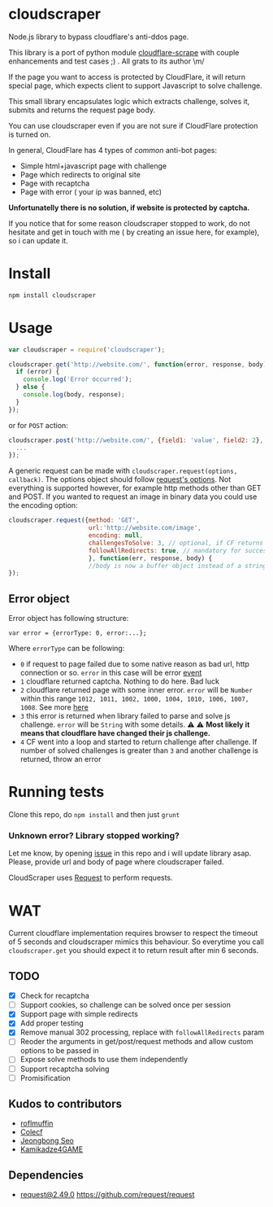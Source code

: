 cloudscraper
============

Node.js library to bypass cloudflare's anti-ddos page.

This library is a port of python module [cloudflare-scrape](https://github.com/Anorov/cloudflare-scrape) with couple enhancements and test cases ;)
. All grats to its author \m/

If the page you want to access is protected by CloudFlare, it will return special page, which expects client to support Javascript to solve challenge.

This small library encapsulates logic which extracts challenge, solves it, submits and returns the request page body.

You can use cloudscraper even if you are not sure if CloudFlare protection is turned on.

In general, CloudFlare has 4 types of _common_ anti-bot pages:
  - Simple html+javascript page with challenge
  - Page which redirects to original site
  - Page with recaptcha
  - Page with error ( your ip was banned, etc)

__Unfortunatelly there is no solution, if website is protected by captcha.__

If you notice that for some reason cloudscraper stopped to work, do not hesitate and get in touch with me ( by creating an issue here, for example), so i can update it.

Install
============
```javascript
npm install cloudscraper
```

Usage
============
```javascript
var cloudscraper = require('cloudscraper');

cloudscraper.get('http://website.com/', function(error, response, body) {
  if (error) {
    console.log('Error occurred');
  } else {
    console.log(body, response);
  }
});
```

or for `POST` action:

```javascript
cloudscraper.post('http://website.com/', {field1: 'value', field2: 2}, function(error, response, body) {
  ...
});
```

A generic request can be made with `cloudscraper.request(options, callback)`. The options object should follow [request's options](https://www.npmjs.com/package/request#request-options-callback). Not everything is supported however, for example http methods other than GET and POST. If you wanted to request an image in binary data you could use the encoding option:

```javascript
cloudscraper.request({method: 'GET',
                      url:'http://website.com/image',
                      encoding: null,
                      challengesToSolve: 3, // optional, if CF returns challenge after challenge, how many to solve before failing
                      followAllRedirects: true, // mandatory for successful challenge solution
                      }, function(err, response, body) {
                      //body is now a buffer object instead of a string
});
```

## Error object
Error object has following structure:
```
var error = {errorType: 0, error:...};
```

Where `errorType` can be following:
 - `0` if request to page failed due to some native reason as bad url, http connection or so. `error` in this case will be error [event](http://nodejs.org/api/http.html#http_class_http_server)
 - `1` cloudflare returned captcha. Nothing to do here. Bad luck
 - `2` cloudflare returned page with some inner error. `error` will be `Number` within this range `1012, 1011, 1002, 1000, 1004, 1010, 1006, 1007, 1008`. See more [here](https://support.cloudflare.com/hc/en-us/sections/200038216-CloudFlare-Error-Messages)
 - `3` this error is returned when library failed to parse and solve js challenge. `error` will be `String` with some details. :warning: :warning: __Most likely it means that cloudflare have changed their js challenge.__
 - `4` CF went into a loop and started to return challenge after challenge. If number of solved challenges is greater than `3` and another challenge is returned, throw an error


Running tests
============
Clone this repo, do `npm install` and then just `grunt`

### Unknown error? Library stopped working? ###
Let me know, by opening [issue](https://github.com/codemanki/cloudscraper/issues) in this repo and i will update library asap. Please, provide url and body of page where cloudscraper failed.


CloudScraper uses [Request](https://github.com/request/request) to perform requests.

WAT
===========
Current cloudflare implementation requires browser to respect the timeout of 5 seconds and cloudscraper mimics this behaviour. So everytime you call `cloudscraper.get` you should expect it to return result after min 6 seconds.

## TODO
 - [x] Check for recaptcha
 - [ ] Support cookies, so challenge can be solved once per session
 - [x] Support page with simple redirects
 - [x] Add proper testing
 - [x] Remove manual 302 processing, replace with `followAllRedirects` param
 - [ ] Reoder the arguments in get/post/request methods and allow custom options to be passed in
 - [ ] Expose solve methods to use them independently
 - [ ] Support recaptcha solving
 - [ ] Promisification

## Kudos to contributors
 - [roflmuffin](https://github.com/roflmuffin)
 - [Colecf](https://github.com/Colecf)
 - [Jeongbong Seo](https://github.com/jngbng)
 - [Kamikadze4GAME](https://github.com/Kamikadze4GAME)

## Dependencies
* request@2.49.0 https://github.com/request/request

